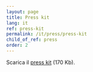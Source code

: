 ```yaml
---
layout: page
title: Press kit
lang: it
ref: press-kit
permalink: /it/press/press-kit
child_of_ref: press
order: 2
---
```


Scarica il [press kit](/assets/Eutopian_Press_Kit_20200528.zip) (170 Kb).
